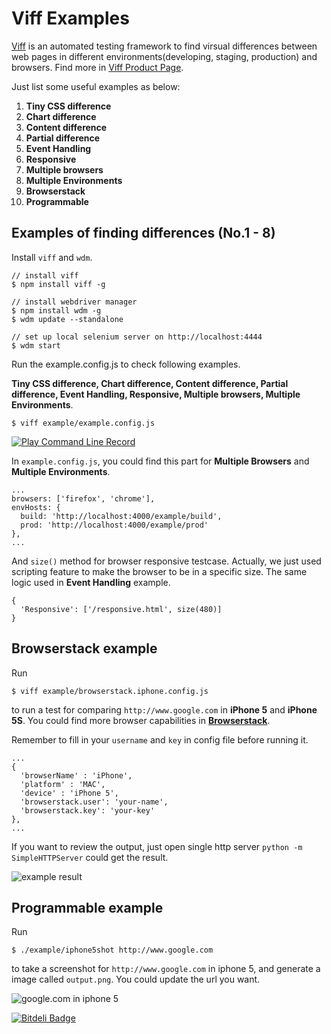 # Viff Examples

[Viff](https://github.com/winsonwq/viff) is an automated testing framework to find virsual differences between web pages in different environments(developing, staging, production) and browsers. Find more in [Viff Product Page](http://twers.github.io/Viff-Service/).

Just list some useful examples as below:

1. **Tiny CSS difference**
2. **Chart difference**
3. **Content difference**
4. **Partial difference**
5. **Event Handling**
6. **Responsive**
7. **Multiple browsers**
8. **Multiple Environments**
9. **Browserstack**
10. **Programmable**

## Examples of finding differences (No.1 - 8)

Install `viff` and `wdm`.

```
// install viff
$ npm install viff -g

// install webdriver manager
$ npm install wdm -g
$ wdm update --standalone

// set up local selenium server on http://localhost:4444
$ wdm start
```

Run the example.config.js to check following examples.

**Tiny CSS difference, Chart difference, Content difference, Partial difference, Event Handling, Responsive, Multiple browsers,
Multiple Environments**.

```
$ viff example/example.config.js
```
[![Play Command Line Record](http://p3.zhimg.com/fc/cd/fccdb994e0e2f69d371ec9e3ee072210_m.jpg)](http://asciinema.org/a/8063)

In `example.config.js`, you could find this part for **Multiple Browsers** and **Multiple Environments**.

```
...
browsers: ['firefox', 'chrome'],
envHosts: {
  build: 'http://localhost:4000/example/build',
  prod: 'http://localhost:4000/example/prod'
},
...
```

And `size()` method for browser responsive testcase. Actually, we just used scripting feature to make the browser to be in a specific size. The same logic used in **Event Handling** example.

```
{
  'Responsive': ['/responsive.html', size(480)]
}
```

## Browserstack example

Run

```
$ viff example/browserstack.iphone.config.js
```

to run a test for comparing `http://www.google.com` in **iPhone 5** and **iPhone 5S**. You could find more browser capabilities in **[Browserstack](https://www.browserstack.com/automate/node)**.

Remember to fill in your `username` and `key` in config file before running it.

```
...
{
  'browserName' : 'iPhone',
  'platform' : 'MAC',
  'device' : 'iPhone 5',
  'browserstack.user': 'your-name',
  'browserstack.key': 'your-key'
},
...
```

If you want to review the output, just open single http server `python -m SimpleHTTPServer` could get the result.

![example result](http://p4.zhimg.com/c0/dd/c0dd87e2022f12eb12af593f98a70ac8_m.jpg)

## Programmable example

Run

```
$ ./example/iphone5shot http://www.google.com
```

to take a screenshot for `http://www.google.com` in iphone 5, and generate a image called `output.png`. You could update the url you want.

![google.com in iphone 5](http://p3.zhimg.com/23/eb/23ebfae3f92bf61a6a36bbcabceb25d0_m.jpg)


[![Bitdeli Badge](https://d2weczhvl823v0.cloudfront.net/winsonwq/viff-examples/trend.png)](https://bitdeli.com/free "Bitdeli Badge")

